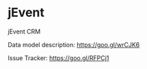 # jEvent
jEvent CRM

Data model description: https://goo.gl/wrCJK6

Issue Tracker: https://goo.gl/RFPCj1
